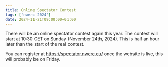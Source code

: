```yaml
---
title: Online Spectator Contest
tags: ['nwerc 2024']
date: 2024-11-21T09:00:00+01:00
---
```


There will be an online spectator contest again this year.
The contest will start at 10:30 CET on Sunday (November 24th, 2024).
This is half an hour later than the start of the real contest.

You can register at https://spectator.nwerc.eu/ once the website is live, this will probably be on Friday.
